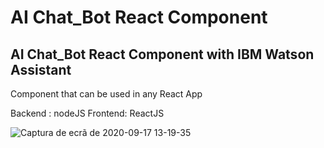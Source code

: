 # AI Chat_Bot React Component

## AI Chat_Bot React Component with IBM Watson Assistant 

Component that can be used in any React App

Backend : nodeJS
Frontend: ReactJS

![Captura de ecrã de 2020-09-17 13-19-35](https://user-images.githubusercontent.com/37440264/93469642-adc9b500-f8e8-11ea-9a55-e80ee6a53bca.png)
